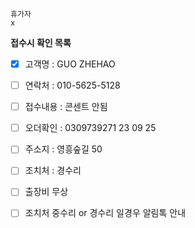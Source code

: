```
휴가자
x
```

**접수시 확인 목록**
- [x] 고객명 : GUO ZHEHAO
- [ ] 연락처 : 010-5625-5128
- [ ] 접수내용 : 콘센트 안됨
- [ ] 오더확인 : 0309739271 23 09 25
- [ ] 주소지 : 영흥숲길 50
- [ ] 조치처 : 경수리
- [ ] 출장비 무상 
- [ ] 조치처 중수리 or 경수리 일경우 알림톡 안내


